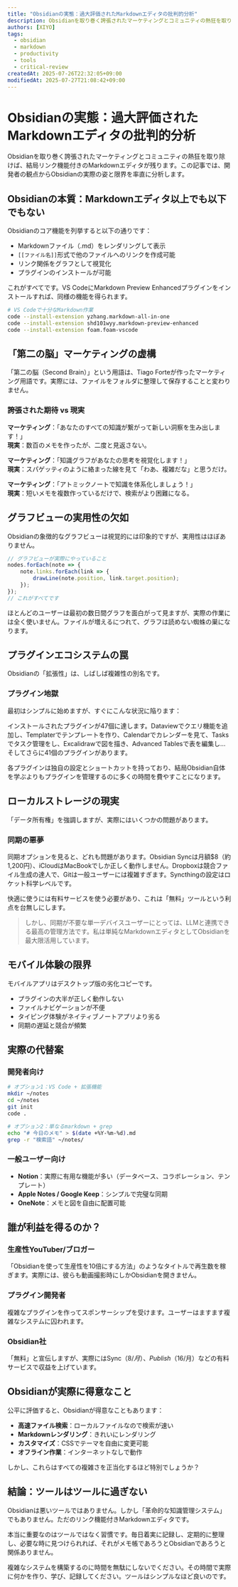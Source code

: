 ```yaml
---
title: "Obsidianの実態：過大評価されたMarkdownエディタの批判的分析"
description: Obsidianを取り巻く誇張されたマーケティングとコミュニティの熱狂を取り除けば、結局リンク機能付きのMarkdownエディタが残ります。この記事では、開発者の観点からObsidianの実際の姿と限界を率直に分析します。
authors: [XIYO]
tags:
  - obsidian
  - markdown
  - productivity
  - tools
  - critical-review
createdAt: 2025-07-26T22:32:05+09:00
modifiedAt: 2025-07-27T21:08:42+09:00
---
```


# Obsidianの実態：過大評価されたMarkdownエディタの批判的分析

Obsidianを取り巻く誇張されたマーケティングとコミュニティの熱狂を取り除けば、結局リンク機能付きのMarkdownエディタが残ります。この記事では、開発者の観点からObsidianの実際の姿と限界を率直に分析します。

## Obsidianの本質：Markdownエディタ以上でも以下でもない

Obsidianのコア機能を列挙すると以下の通りです：

- Markdownファイル（.md）をレンダリングして表示
- `[[ファイル名]]`形式で他のファイルへのリンクを作成可能
- リンク関係をグラフとして視覚化
- プラグインのインストールが可能

これがすべてです。VS CodeにMarkdown Preview Enhancedプラグインをインストールすれば、同様の機能を得られます。

```bash
# VS Codeで十分なMarkdown作業
code --install-extension yzhang.markdown-all-in-one
code --install-extension shd101wyy.markdown-preview-enhanced
code --install-extension foam.foam-vscode
```

## 「第二の脳」マーケティングの虚構

「第二の脳（Second Brain）」という用語は、Tiago Forteが作ったマーケティング用語です。実際には、ファイルをフォルダに整理して保存することと変わりません。

### 誇張された期待 vs 現実

**マーケティング**：「あなたのすべての知識が繋がって新しい洞察を生み出します！」  
**現実**：数百のメモを作ったが、二度と見返さない。

**マーケティング**：「知識グラフがあなたの思考を視覚化します！」  
**現実**：スパゲッティのように絡まった線を見て「わあ、複雑だな」と思うだけ。

**マーケティング**：「アトミックノートで知識を体系化しましょう！」  
**現実**：短いメモを複数作っているだけで、検索がより困難になる。

## グラフビューの実用性の欠如

Obsidianの象徴的なグラフビューは視覚的には印象的ですが、実用性はほぼありません。

```javascript
// グラフビューが実際にやっていること
nodes.forEach(note => {
    note.links.forEach(link => {
        drawLine(note.position, link.target.position);
    });
});
// これがすべてです
```

ほとんどのユーザーは最初の数日間グラフを面白がって見ますが、実際の作業には全く使いません。ファイルが増えるにつれて、グラフは読めない蜘蛛の巣になります。

## プラグインエコシステムの罠

Obsidianの「拡張性」は、しばしば複雑性の別名です。

### プラグイン地獄

最初はシンプルに始めますが、すぐにこんな状況に陥ります：

インストールされたプラグインが47個に達します。Dataviewでクエリ機能を追加し、Templaterでテンプレートを作り、Calendarでカレンダーを見て、Tasksでタスク管理をし、Excalidrawで図を描き、Advanced Tablesで表を編集し...そしてさらに41個のプラグインがあります。

各プラグインは独自の設定とショートカットを持っており、結局Obsidian自体を学ぶよりもプラグインを管理するのに多くの時間を費やすことになります。

## ローカルストレージの現実

「データ所有権」を強調しますが、実際にはいくつかの問題があります。

### 同期の悪夢

同期オプションを見ると、どれも問題があります。Obsidian Syncは月額$8（約1,200円）、iCloudはMacBookでしか正しく動作しません。Dropboxは競合ファイル生成の達人で、Gitは一般ユーザーには複雑すぎます。Syncthingの設定はロケット科学レベルです。

快適に使うには有料サービスを使う必要があり、これは「無料」ツールという利点を台無しにします。

> しかし、同期が不要な単一デバイスユーザーにとっては、LLMと連携できる最高の管理方法です。私は単純なMarkdownエディタとしてObsidianを最大限活用しています。

## モバイル体験の限界

モバイルアプリはデスクトップ版の劣化コピーです。

- プラグインの大半が正しく動作しない
- ファイルナビゲーションが不便
- タイピング体験がネイティブノートアプリより劣る
- 同期の遅延と競合が頻繁

## 実際の代替案

### 開発者向け

```bash
# オプション1：VS Code + 拡張機能
mkdir ~/notes
cd ~/notes
git init
code .

# オプション2：単なるmarkdown + grep
echo "# 今日のメモ" > $(date +%Y-%m-%d).md
grep -r "検索語" ~/notes/
```

### 一般ユーザー向け

- **Notion**：実際に有用な機能が多い（データベース、コラボレーション、テンプレート）
- **Apple Notes / Google Keep**：シンプルで完璧な同期
- **OneNote**：メモと図を自由に配置可能

## 誰が利益を得るのか？

### 生産性YouTuber/ブロガー

「Obsidianを使って生産性を10倍にする方法」のようなタイトルで再生数を稼ぎます。実際には、彼らも動画撮影時にしかObsidianを開きません。

### プラグイン開発者

複雑なプラグインを作ってスポンサーシップを受けます。ユーザーはますます複雑なシステムに囚われます。

### Obsidian社

「無料」と宣伝しますが、実際にはSync（$8/月）、Publish（$16/月）などの有料サービスで収益を上げています。

## Obsidianが実際に得意なこと

公平に評価すると、Obsidianが得意なこともあります：

- **高速ファイル検索**：ローカルファイルなので検索が速い
- **Markdownレンダリング**：きれいにレンダリング
- **カスタマイズ**：CSSでテーマを自由に変更可能
- **オフライン作業**：インターネットなしで動作

しかし、これらはすべての複雑さを正当化するほど特別でしょうか？

## 結論：ツールはツールに過ぎない

Obsidianは悪いツールではありません。しかし「革命的な知識管理システム」でもありません。ただのリンク機能付きMarkdownエディタです。

本当に重要なのはツールではなく習慣です。毎日着実に記録し、定期的に整理し、必要な時に見つけられれば、それがメモ帳であろうとObsidianであろうと関係ありません。

複雑なシステムを構築するのに時間を無駄にしないでください。その時間で実際に何かを作り、学び、記録してください。ツールはシンプルなほど良いのです。
